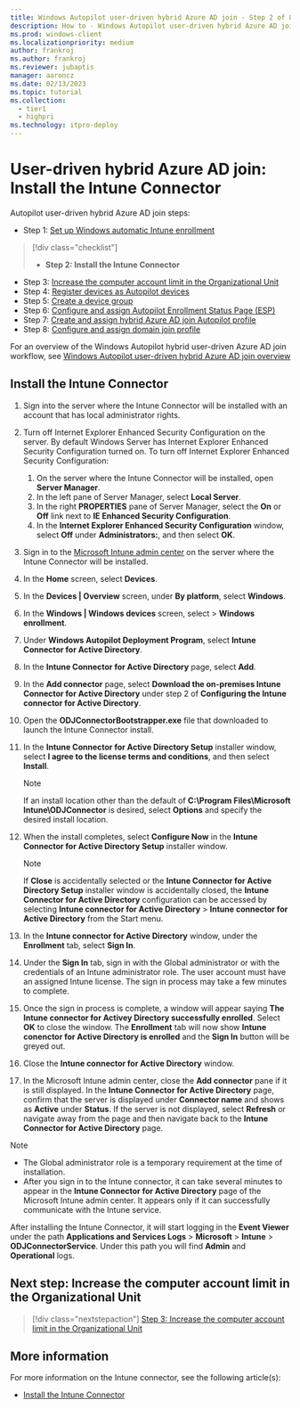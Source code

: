 ```yaml
---
title: Windows Autopilot user-driven hybrid Azure AD join - Step 2 of 8 - Install the Intune Connector
description: How to - Windows Autopilot user-driven hybrid Azure AD join - Step 2 of 8 - Install the Intune Connector(ESP).
ms.prod: windows-client
ms.localizationpriority: medium
author: frankroj
ms.author: frankroj
ms.reviewer: jubaptis
manager: aaroncz
ms.date: 02/13/2023
ms.topic: tutorial
ms.collection: 
  - tier1
  - highpri
ms.technology: itpro-deploy
---
```


# User-driven hybrid Azure AD join: Install the Intune Connector

Autopilot user-driven hybrid Azure AD join steps:
- Step 1: [Set up Windows automatic Intune enrollment](hybrid-azure-ad-join-automatic-enrollment.md)
> [!div class="checklist"]
> - **Step 2: Install the Intune Connector**
- Step 3: [Increase the computer account limit in the Organizational Unit](hybrid-azure-ad-join-computer-account-limit.md)
- Step 4: [Register devices as Autopilot devices](hybrid-azure-ad-join-register-device.md)
- Step 5: [Create a device group](hybrid-azure-ad-join-device-group.md)
- Step 6: [Configure and assign Autopilot Enrollment Status Page (ESP)](hybrid-azure-ad-join-esp.md)
- Step 7: [Create and assign hybrid Azure AD join Autopilot profile](hybrid-azure-ad-join-autopilot-profile.md)
- Step 8: [Configure and assign domain join profile](hybrid-azure-ad-join-domain-join-profile.md)

For an overview of the Windows Autopilot hybrid user-driven Azure AD join workflow, see [Windows Autopilot user-driven hybrid Azure AD join overview](hybrid-azure-ad-join-workflow.md)

## Install the Intune Connector

1. Sign into the server where the Intune Connector will be installed with an account that has local administrator rights.

2. Turn off Internet Explorer Enhanced Security Configuration on the server. By default Windows Server has Internet Explorer Enhanced Security Configuration turned on. To turn off Internet Explorer Enhanced Security Configuration:

   1. On the server where the Intune Connector will be installed, open **Server Manager**.
   2. In the left pane of Server Manager, select **Local Server**.
   3. In the right **PROPERTIES** pane of Server Manager, select the **On** or **Off** link next to **IE Enhanced Security Configuration**.
   4. In the **Internet Explorer Enhanced Security Configuration** window, select **Off** under **Administrators:**, and then select **OK**.

3. Sign in to the [Microsoft Intune admin center](https://go.microsoft.com/fwlink/?linkid=2109431) on the server where the Intune Connector will be installed.

4. In the **Home** screen, select **Devices**.

5. In the **Devices | Overview** screen, under **By platform**, select **Windows**.

6. In the **Windows | Windows devices** screen, select > **Windows enrollment**.

7. Under **Windows Autopilot Deployment Program**, select **Intune Connector for Active Directory**.

8. In the **Intune Connector for Active Directory** page, select **Add**.

9. In the **Add connector** page, select **Download the on-premises Intune Connector for Active Directory** under step 2 of **Configuring the Intune connector for Active Directory**.

10. Open the **ODJConnectorBootstrapper.exe** file that downloaded to launch the Intune Connector install.

11. In the **Intune Connector for Active Directory Setup** installer window, select **I agree to the license terms and conditions**, and then select **Install**.

    > [!NOTE]
    >
    > If an install location other than the default of **C:\Program Files\Microsoft Intune\ODJConnector** is desired, select **Options** and specify the desired install location.

12. When the install completes, select **Configure Now** in the **Intune Connector for Active Directory Setup** installer window.

    > [!NOTE]
    >
    > If **Close** is accidentally selected or the **Intune Connector for Active Directory Setup** installer window is accidentally closed, the **Intune Connector for Active Directory** configuration can be accessed by selecting **Intune connector for Active Directory** > **Intune connector for Active Directory** from the Start menu.

13. In the **Intune connector for Active Directory** window, under the **Enrollment** tab, select **Sign In**.

14. Under the **Sign In** tab, sign in with the Global administrator or with the credentials of an Intune administrator role. The user account must have an assigned Intune license. The sign in process may take a few minutes to complete.

15. Once the sign in process is complete, a window will appear saying **The Intune connector for Activey Directory successfully enrolled**. Select **OK** to close the window. The **Enrollment** tab will now show **Intune conenctor for Active Directory is enrolled** and the **Sign In** button will be greyed out.

16. Close the **Intune connector for Active Directory** window.

17. In the Microsoft Intune admin center, close the **Add connector** pane if it is still displayed. In the **Intune Connector for Active Directory** page, confirm that the server is displayed under **Connector name** and shows as **Active** under **Status**. If the server is not displayed, select **Refresh** or navigate away from the page and then navigate back to the **Intune Connector for Active Directory** page.

> [!NOTE]
>
> - The Global administrator role is a temporary requirement at the time of installation.
> - After you sign in to the Intune connector, it can take several minutes to appear in the **Intune Connector for Active Directory** page of the Microsoft Intune admin center. It appears only if it can successfully communicate with the Intune service.

After installing the Intune Connector, it will start logging in the **Event Viewer** under the path **Applications and Services Logs** > **Microsoft** > **Intune** > **ODJConnectorService**. Under this path you will find **Admin** and **Operational** logs.

## Next step: Increase the computer account limit in the Organizational Unit

> [!div class="nextstepaction"]
> [Step 3: Increase the computer account limit in the Organizational Unit](hybrid-azure-ad-join-computer-account-limit.md)

## More information

For more information on the Intune connector, see the following article(s):

- [Install the Intune Connector](/mem/autopilot/windows-autopilot-hybrid#install-the-intune-connector)
